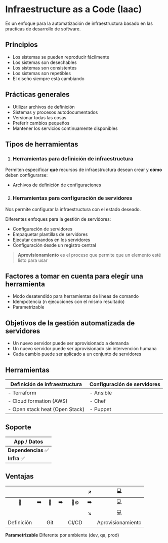 # Infraestructure as a Code (Iaac)
 Es un enfoque para la automatización de infraestructura basado en las practicas de desarrollo de software.

 ## Principios

- Los sistemas se pueden reproducir fácilmente
- Los sistemas son desechables
- Los sistemas son consistentes
- Los sistemas son repetibles
- El diseño siempre está cambiando

## Prácticas generales

- Utilizar archivos de definición
- Sistemas y procesos autodocumentados
- Versionar todas las cosas
- Preferir cambios pequeños
- Mantener los servicios continuamente disponibles

## Tipos de herramientas

1. ### Herramientas para definición de infraestructura

Permiten especificar **qué** recursos de infraestructura desean crear y **cómo** deben configurarse:

- Archivos de definición de configuraciones

2. ### Herramientas para configuración de servidores

Nos permite configurar la infraestructura con el estado deseado.

Diferentes enfoques para la gestión de servidores:

- Configuración de servidores
- Empaquetar plantillas de servidores
- Ejecutar comandos en los servidores
- Configuración desde un registro central

> **Aprovisionamiento** es el proceso que permite que un elemento esté listo para usar

## Factores a tomar en cuenta para elegir una herramienta

- Modo desatendido para herramientas de líneas de comando
- Idempotencia (n ejecuciones con el mismo resultado)
- Parametrizable

## Objetivos de la gestión automatizada de servidores

- Un nuevo servidor puede ser aprovisionado a demanda
- Un nuevo servidor puede ser aprovisionado sin intervención humana
- Cada cambio puede ser aplicado a un conjunto de servidores

## Herramientas

| Definición de infraestructura  | Configuración de servidores |
| ------------------------------ | --------------------------- |
| - Terraform                    | - Ansible                   |
| - Cloud formation (AWS)        | - Chef                      |
| - Open stack heat (Open Stack) | - Puppet                    |

## Soporte

| **App / Datos**    |
| ------------------ |
| **Dependencias** ✅ |
| **Infra** ✅        |

## Ventajas

|            |      |      |      |       |  ↗️   |         💻         |
| :--------: | :--: | :--: | :--: | :---: | :--: | :---------------: |
|     📜      |  ➡️   |  🐙   |  ➡️   |  🚰⚙️   |  ➡️   |         💻         |
|            |      |      |      |       |  ↘️   |         💻         |
| Definición |      | Git  |      | CI/CD |      | Aprovisionamiento |

**Parametrizable** Diferente por ambiente (dev, qa, prod)